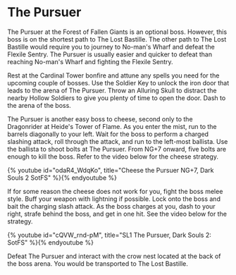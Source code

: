# The Pursuer

The Pursuer at the Forest of Fallen Giants is an optional boss. However, this
boss is on the shortest path to The Lost Bastille. The other path to The Lost
Bastille would require you to journey to No-man's Wharf and defeat the Flexile
Sentry. The Pursuer is usually easier and quicker to defeat than reaching
No-man's Wharf and fighting the Flexile Sentry.

Rest at the Cardinal Tower bonfire and attune any spells you need for the
upcoming couple of bosses. Use the Soldier Key to unlock the iron door that
leads to the arena of The Pursuer. Throw an Alluring Skull to distract the
nearby Hollow Soldiers to give you plenty of time to open the door. Dash to the
arena of the boss.

The Pursuer is another easy boss to cheese, second only to the Dragonrider at
Heide's Tower of Flame. As you enter the mist, run to the barrels diagonally to
your left. Wait for the boss to perform a charged slashing attack, roll through
the attack, and run to the left-most ballista. Use the ballista to shoot bolts
at The Pursuer. From NG+7 onward, five bolts are enough to kill the boss. Refer
to the video below for the cheese strategy.

{% youtube id="odaR4_WdqKo", title="Cheese the Pursuer NG+7, Dark Souls 2 SotFS" %}{% endyoutube %}

If for some reason the cheese does not work for you, fight the boss melee style.
Buff your weapon with lightning if possible. Lock onto the boss and bait the
charging slash attack. As the boss charges at you, dash to your right, strafe
behind the boss, and get in one hit. See the video below for the strategy.

{% youtube id="cQVW_rnd-pM", title="SL1 The Pursuer, Dark Souls 2: SotFS" %}{% endyoutube %}

Defeat The Pursuer and interact with the crow nest located at the back of the
boss arena. You would be transported to The Lost Bastille.
